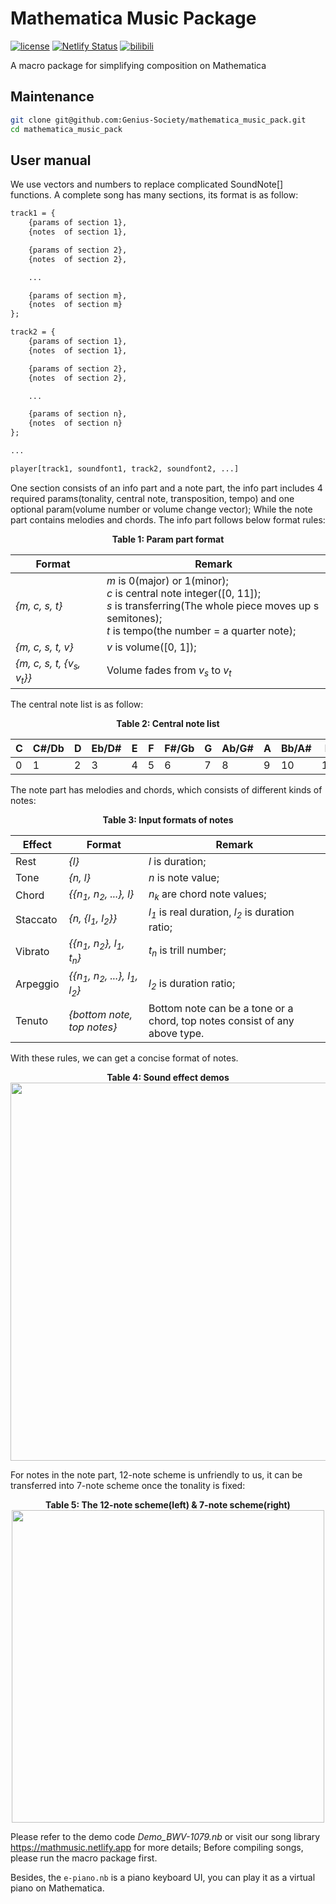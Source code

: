 # Mathematica Music Package
[![license](https://img.shields.io/badge/license-CC_BY_NC_SA-74c853.svg)](https://github.com/Genius-Society/mathematica_music_pack/blob/main/LICENSE)
[![Netlify Status](https://api.netlify.com/api/v1/badges/4c303588-a7e2-4cb8-bd82-e32aa5c831e5/deploy-status)](https://mathmusic.netlify.app)
[![bilibili](https://img.shields.io/badge/bilibili-BV14krgYJEJU-fc8bab.svg)](https://www.bilibili.com/video/BV14krgYJEJU)

A macro package for simplifying composition on Mathematica

## Maintenance
```bash
git clone git@github.com:Genius-Society/mathematica_music_pack.git
cd mathematica_music_pack
```

## User manual
We use vectors and numbers to replace complicated SoundNote[] functions. A complete song has many sections, its format is as follow:

```txt
track1 = {
    {params of section 1},
    {notes  of section 1},

    {params of section 2},
    {notes  of section 2},

    ...

    {params of section m},
    {notes  of section m}
};

track2 = {
    {params of section 1},
    {notes  of section 1},

    {params of section 2},
    {notes  of section 2},

    ...

    {params of section n},
    {notes  of section n}
};

...

player[track1, soundfont1, track2, soundfont2, ...]
```

One section consists of an info part and a note part, the info part includes 4 required params(tonality, central note, transposition, tempo) and one optional param(volume number or volume change vector); While the note part contains melodies and chords. The info part follows below format rules:

<div align=center><b>Table 1: Param part format</b><br></div>

| <div style="width:120px;">Format</div>         | Remark                                                                                                                                                                            |
| ---------------------------------------------- | --------------------------------------------------------------------------------------------------------------------------------------------------------------------------------- |
| *{m, c, s, t}*                                 | *m* is 0(major) or 1(minor);<br>*c* is central note integer([0, 11]);<br>*s* is transferring(The whole piece moves up s semitones);<br>*t* is tempo(the number = a quarter note); |
| *{m, c, s, t, v}*                              | *v* is volume([0, 1]);                                                                                                                                                            |
| *{m, c, s, t, {v<sub>s</sub>, v<sub>t</sub>}}* | Volume fades from *v<sub>s</sub>* to *v<sub>t</sub>*                                                                                                                              |

The central note list is as follow:

<div align=center><b>Table 2: Central note list</b><br></div>

| C   | C#/Db | D   | Eb/D# | E   | F   | F#/Gb | G   | Ab/G# | A   | Bb/A# | B   |
| --- | ----- | --- | ----- | --- | --- | ----- | --- | ----- | --- | ----- | --- |
| 0   | 1     | 2   | 3     | 4   | 5   | 6     | 7   | 8     | 9   | 10    | 11  |

The note part has melodies and chords, which consists of different kinds of notes:

<div align=center><b>Table 3: Input formats of notes</b><br></div>

| Effect   | Format                                                                | Remark                                                                     |
| -------- | --------------------------------------------------------------------- | -------------------------------------------------------------------------- |
| Rest     | *{l}*                                                                 | *l* is duration;                                                           |
| Tone     | *{n, l}*                                                              | *n* is note value;                                                         |
| Chord    | *{{n<sub>1</sub>, n<sub>2</sub>, ...}, l}*                            | *n<sub>k</sub>* are chord note values;                                     |
| Staccato | *{n, {l<sub>1</sub>, l<sub>2</sub>}}*                                 | *l<sub>1</sub>* is real duration, *l<sub>2</sub>* is duration ratio;       |
| Vibrato  | *{{n<sub>1</sub>, n<sub>2</sub>}, l<sub>1</sub>, t<sub>n</sub>}*      | *t<sub>n</sub>* is trill number;                                           |
| Arpeggio | *{{n<sub>1</sub>, n<sub>2</sub>, ...}, l<sub>1</sub>, l<sub>2</sub>}* | *l<sub>2</sub>* is duration ratio;                                         |
| Tenuto   | *{bottom note, top notes}*                                            | Bottom note can be a tone or a chord, top notes consist of any above type. |

With these rules, we can get a concise format of notes.

<div align=center>
    <b>Table 4: Sound effect demos</b><br>
    <img width="605" src="https://user-images.githubusercontent.com/20459298/233112536-f5b900e8-8201-4e9b-9672-43f99b2979f3.PNG"/>
</div>

For notes in the note part, 12-note scheme is unfriendly to us, it can be transferred into 7-note scheme once the tonality is fixed:

<div align=center>
    <b>Table 5: The 12-note scheme(left) & 7-note scheme(right)</b><br>
    <img width="500" src="https://user-images.githubusercontent.com/20459298/233112569-3efd5cb1-87c3-44a6-b74b-357104055dd3.png"/>
</div>

Please refer to the demo code _Demo_BWV-1079.nb_ or visit our song library <https://mathmusic.netlify.app> for more details; Before compiling songs, please run the macro package first.

Besides, the `e-piano.nb` is a piano keyboard UI, you can play it as a virtual piano on Mathematica.
